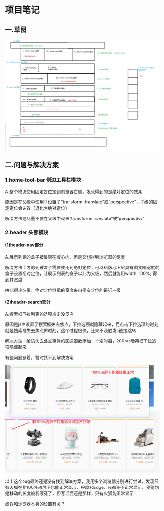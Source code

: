 # 项目笔记

## 一.草图

<img src="imitateMi文档.assets/image-20210419221816448.png" alt="image-20210419221816448" style="zoom:200%;" />



## 二.问题与解决方案

### 1.home-tool-bar  侧边工具栏模块

A.整个模块使用固定定位定到浏览器右侧，发现得到的是绝对定位的效果

原因是在父级中使用了设置了“transform: translate”或“perspective”，子级的固定定位会失效（退化为绝对定位）

解决方法是尽量不要在父级中设置“transform: translate”或“perspective”



### 2.header  头部模块

#### (1)header-nav部分

A.展示列表的盒子被局限在版心内，但是又想得到浏览器的宽度

解决方法：考虑到该盒子需要使用到绝对定位，可以给版心上层具有浏览器宽度的盒子设置相对定位，让展示列表的盒子以此为父级，然后就能用width: 100%; 得到其宽度

由此得出结果，绝对定位继承的宽度来自带有定位的最近一级



#### (2)header-search部分

A.搜索框下拉列表的选项点击没反应

原因是js中设置了搜索框失去焦点，下拉选项就隐藏起来，而点击下拉选项的时刻就是搜索框失去焦点的时刻，这个过程很快，还来不及触发a链接跳转

解决方法：给该失去焦点事件的回调函数添加一个定时器，200ms后再把下拉选项隐藏起来



有些问题悬着，暂时找不到解决方案

<img src="imitateMi文档.assets/image-20210424154400484.png" alt="image-20210424154400484" style="zoom:67%;" />

以上这个bug最终还是没有找到解决方案，我用多个浏览器分别进行尝试，发现只有火狐在非100%占屏下也能正常显示，谷歌和edge、ie都会不正常显示，我猜想是移动的长度被我写死了，但写活后还是那样，只有火狐能正常显示

或许和浏览器本身的设置有关？